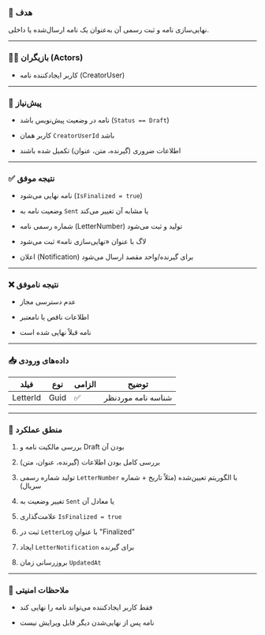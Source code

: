 
### 🎯 هدف

نهایی‌سازی نامه و ثبت رسمی آن به‌عنوان یک نامه ارسال‌شده یا داخلی.

---

### 🧑‍💻 بازیگران (Actors)

- کاربر ایجادکننده نامه (CreatorUser)
    

---

### 🛑 پیش‌نیاز

- نامه در وضعیت پیش‌نویس باشد (`Status == Draft`)
    
- کاربر همان `CreatorUserId` باشد
    
- اطلاعات ضروری (گیرنده، متن، عنوان) تکمیل شده باشند
    

---

### ✅ نتیجه موفق

- نامه نهایی می‌شود (`IsFinalized = true`)
    
- وضعیت نامه به `Sent` یا مشابه آن تغییر می‌کند
    
- شماره رسمی نامه (LetterNumber) تولید و ثبت می‌شود
    
- لاگ با عنوان «نهایی‌سازی نامه» ثبت می‌شود
    
- اعلان (Notification) برای گیرنده/واحد مقصد ارسال می‌شود
    

---

### ❌ نتیجه ناموفق

- عدم دسترسی مجاز
    
- اطلاعات ناقص یا نامعتبر
    
- نامه قبلاً نهایی شده است
    

---

### 📥 داده‌های ورودی

|فیلد|نوع|الزامی|توضیح|
|---|---|---|---|
|LetterId|Guid|✅|شناسه نامه موردنظر|

---

### 🧠 منطق عملکرد

1. بررسی مالکیت نامه و Draft بودن آن
    
2. بررسی کامل بودن اطلاعات (گیرنده، عنوان، متن)
    
3. تولید شماره رسمی `LetterNumber` با الگوریتم تعیین‌شده (مثلاً تاریخ + شماره سریال)
    
4. تغییر وضعیت به `Sent` یا معادل آن
    
5. علامت‌گذاری `IsFinalized = true`
    
6. ثبت در `LetterLog` با عنوان "Finalized"
    
7. ایجاد `LetterNotification` برای گیرنده
    
8. بروزرسانی زمان `UpdatedAt`
    

---

### 🔐 ملاحظات امنیتی

- فقط کاربر ایجادکننده می‌تواند نامه را نهایی کند
    
- نامه پس از نهایی‌شدن دیگر قابل ویرایش نیست